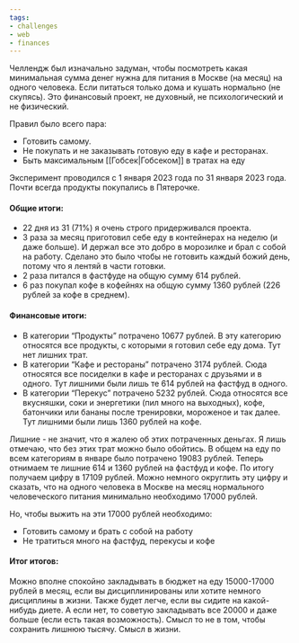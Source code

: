 ```yaml
---
tags: 
- challenges
- web
- finances
---
```


Челлендж был изначально задуман, чтобы посмотреть какая минимальная сумма денег нужна для питания в Москве (на месяц) на одного человека. Если питаться только дома и кушать нормально (не скупясь). Это финансовый проект, не духовный, не психологический и не физический.

Правил было всего пара:
- Готовить самому.  
- Не покупать и не заказывать готовую еду в кафе и ресторанах.
- Быть максимальным [[Гобсек|Гобсеком]] в тратах на еду

Эксперимент проводился с 1 января 2023 года по 31 января 2023 года.
Почти всегда продукты покупались в Пятерочке.
#### Общие итоги:
- 22 дня из 31 (71%) я очень строго придерживался проекта.
- 3 раза за месяц приготовил себе еду в контейнерах на неделю (и даже больше). И держал все это добро в морозилке и брал с собой на работу. Сделано это было чтобы не готовить каждый божий день, потому что я лентяй в части готовки.
- 2 раза питался в фастфуде на общую сумму 614 рублей.
- 6 раз покупал кофе в кофейнях на общую сумму 1360 рублей (226 рублей за кофе в среднем).

#### Финансовые итоги:
- В категории “Продукты” потрачено 10677 рублей. В эту категорию относятся все продукты, с которыми я готовил себе еду дома. Тут нет лишних трат.
- В категории “Кафе и рестораны” потрачено 3174 рублей. Сюда относятся все посиделки в кафе и ресторанах с друзьями и в одного. Тут лишними были лишь те 614 рублей на фастфуд в одного.
- В категории “Перекус” потрачено 5232 рублей. Сюда относятся все вкусняшки, соки и энергетики (пил много на выходных), кофе, батончики или бананы после тренировки, мороженое и так далее. Тут лишними были лишь 1360 рублей на кофе.

Лишние - не значит, что я жалею об этих потраченных деньгах. Я лишь отмечаю, что без этих трат можно было обойтись.
В общем на еду по всем категориям в январе было потрачено 19083 рублей.
Теперь отнимаем те лишние 614 и 1360 рублей на фастфуд и кофе. По итогу получаем цифру в 17109 рублей. Можно немного округлить эту цифру и сказать, что на одного человека в Москве на месяц нормального человеческого питания минимально необходимо 17000 рублей.

Но, чтобы выжить на эти 17000 рублей необходимо:
- Готовить самому и брать с собой на работу
- Не тратиться много на фастфуд, перекусы и кофе

#### Итог итогов:
Можно вполне спокойно закладывать в бюджет на еду 15000-17000 рублей в месяц, если вы дисциплинированы или хотите немного дисциплины в жизни. Также будет легче, если вы сидите на какой-нибудь диете. А если нет, то советую закладывать все 20000 и даже больше (если есть такая возможность). Смысл то не в том, чтобы сохранить лишнюю тысячу. Смысл в жизни.